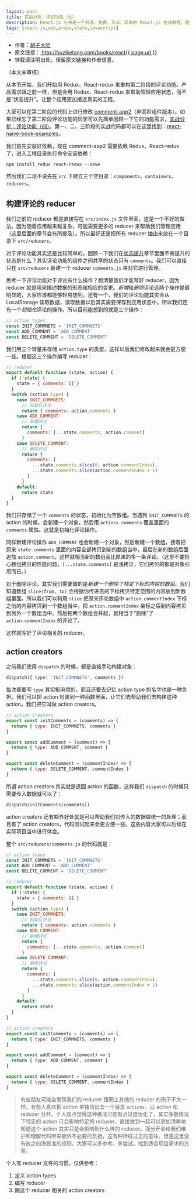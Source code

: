```yaml
---
layout: post
title: 实战分析：评论功能（七）
description: React.js 小书是一个开源、免费、专业、简单的 React.js 在线教程。提炼实战经验中基础的、重要的、频繁的知识进行重点讲解，让你能用最少的精力深入了解实战中最需要的 React.js 知识。
tags: [react.js,web,props,state,javascript]
---
```


<ul style='font-size: 14px;'>
  <li>
    作者：<a href="https://www.zhihu.com/people/hu-zi-da-ha" target="_blank">胡子大哈</a>
  </li>
  <li>
    原文链接：<a href="http://huziketang.com/books/react{{ page.url }}"> http://huziketang.com/books/react{{ page.url }} </a>
  </li>
  <li>转载请注明出处，保留原文链接和作者信息。</li>
</ul>

（本文未审核）

从本节开始，我们开始用 Redux、React-redux 来重构第二阶段的评论功能。产品需求跟之前一样，但是会用 Redux、React-redux 来帮助管理应用状态，而不是“状态提升”。让整个应用更加接近真实的工程。

大家可以在第二阶段的代码上进行修改 [comment-app2](https://github.com/huzidaha/react-naive-book-examples/tree/master/comment-app2)（非高阶组件版本）。如果已经忘了第二阶段评论功能的同学可以先简单回顾一下它的功能需求，[实战分析：评论功能（四）](http://huziketang.com/books/react/lesson25)。第一、二、三阶段的实战代码都可以在这里找到：[react-naive-book-examples](https://github.com/huzidaha/react-naive-book-examples)。

我们首先安装好依赖，现在 comment-app2 需要依赖 Redux、React-redux 了，进入工程目录执行命令安装依赖：

```
npm install redux react-redux --save
```

然后我们二话不说先在 `src` 下建立三个空目录：`components`、`containers`、`reducers`。

##  构建评论的 reducer
我们之前的 reducer 都是直接写在 `src/index.js` 文件里面，这是一个不好的做法。因为随着应用越来越复杂，可能需要更多的 reducer 来帮助我们管理应用（这里后面的章节会有所提及）。所以最好还是把所有 reducer 抽出来放在一个目录下 `src/reducers`。

对于评论功能其实还是比较简单的，回顾一下我们在[状态提升](http://huziketang.com/books/react/lesson17)章节里面不断提升的状态是什么？其实评论功能的组件之间共享的状态只有 `comments`。我们可以直接只在 `src/reducers` 新建一个 reducer `comments.js` 来对它进行管理。

思考一下评论功能对于评论有什么操作？想清楚我们才能写好 reducer，因为 reducer 就是用来描述数据的形态和相应的变更。*新增*和*删除*评论这两个操作是最明显的，大家应该都能够轻易想到。还有一个，我们的评论功能其实会从 LocalStorage 读取数据，读取数据以后其实需要保存到应用状态中。所以我们还有一个*初始化*评论的操作。所以目前能想到的就是三个操作：

```javascript
// action types
const INIT_COMMNETS = 'INIT_COMMNETS'
const ADD_COMMENT = 'ADD_COMMENT'
const DELETE_COMMENT = 'DELETE_COMMENT'
```

我们用三个常量来存储 `action.type` 的类型，这样以后我们修改起来就会更方便一些。根据这三个操作编写 reducer：

```javascript
// reducer
export default function (state, action) {
  if (!state) {
    state = { comments: [] }
  }
  switch (action.type) {
    case INIT_COMMNETS:
      // 初始化评论
      return { comments: action.comments }
    case ADD_COMMENT:
      // 新增评论
      return {
        comments: [...state.comments, action.comment]
      }
    case DELETE_COMMENT:
      // 删除评论
      return {
        comments: [
          ...state.comments.slice(0, action.commentIndex),
          ...state.comments.slice(action.commentIndex + 1)
        ]
      }
    default:
      return state
  }
}
```

我们只存储了一个 `comments` 的状态，初始化为空数组。当遇到 `INIT_COMMNETS` 的 action 的时候，会新建一个对象，然后用 `actions.comments` 覆盖里面的 `comments` 属性。这就是初始化评论操作。

同样新建评论操作 `ADD_COMMENT` 也会新建一个对象，然后新建一个数组，接着把原来 `state.comments` 里面的内容全部拷贝到新的数组当中，最后在新的数组后面追加 `action.comment`。这样就相当新的数组会比原来的多一条评论。（这里不要担心数组拷贝的性能问题，`[...state.comments]` 是浅拷贝，它们拷贝的都是对象引用而已。）

对于删除评论，其实我们需要做的是*新建一个删除了特定下标的内容的数组*。我们知道数组 `slice(from, to)` 会根据你传进去的下标拷贝特定范围的内容放到新数组里面。所以我们可以利用 `slice` 把原来评论数组中 `action.commentIndex` 下标之前的内容拷贝到一个数组当中，把 `action.commentIndex` 坐标之后到内容拷贝到另外一个数组当中。然后把两个数组合并起，就相当于“删除”了 `action.commentIndex` 的评论了。

这样就写好了评论相关的 reducer。

## action creators
之前我们使用 `dispatch` 的时候，都是直接手动构建对象：

```javascript
dispatch({ type: 'INIT_COMMNETS', comments })
```

每次都要写 `type` 其实挺麻烦的，而且还要去记忆 action type 的名字也是一种负担。我们可以把 action 封装到一种函数里面，让它们去帮助我们去构建这种 action，我们把它叫做 action creators。

```javascript
// action creators
export const initComments = (comments) => {
  return { type: INIT_COMMNETS, comments }
}

export const addComment = (comment) => {
  return { type: ADD_COMMENT, comment }
}

export const deleteComment = (commentIndex) => {
  return { type: DELETE_COMMENT, commentIndex }
}
```

所谓 action creators 其实就是返回 action 的函数，这样我们 `dispatch` 的时候只需要传入数据就可以了：

```javascript
dispatch(initComments(comments))
```

action creators 还有额外好处就是可以帮助我们对传入的数据做统一的处理；而且有了 action creators，代码测试起来会更方便一些。这些内容大家可以后续在实际项目当中进行体会。

整个 `src/reducers/comments.js` 的代码就是：

```javascript
// action types
const INIT_COMMNETS = 'INIT_COMMNETS'
const ADD_COMMENT = 'ADD_COMMENT'
const DELETE_COMMENT = 'DELETE_COMMENT'

// reducer
export default function (state, action) {
  if (!state) {
    state = { comments: [] }
  }
  switch (action.type) {
    case INIT_COMMNETS:
      // 初始化评论
      return { comments: action.comments }
    case ADD_COMMENT:
      // 新增评论
      return {
        comments: [...state.comments, action.comment]
      }
    case DELETE_COMMENT:
      // 删除评论
      return {
        comments: [
          ...state.comments.slice(0, action.commentIndex),
          ...state.comments.slice(action.commentIndex + 1)
        ]
      }
    default:
      return state
  }
}

// action creators
export const initComments = (comments) => {
  return { type: INIT_COMMNETS, comments }
}

export const addComment = (comment) => {
  return { type: ADD_COMMENT, comment }
}

export const deleteComment = (commentIndex) => {
  return { type: DELETE_COMMENT, commentIndex }
}
```

> 有些朋友可能会发现我们的 reducer 跟网上其他的 reducer 的例子不大一样。有些人喜欢把 action 单独切出去一个目录 `actions`，让 action 和 reducer  分开。个人观点觉得这种做法可能有点过度优化了，其实多数情况下特定的 action 只会影响特定的 reducer，直接放到一起可以更加清晰地知道这个 action 其实只是会影响到什么样的 reducer。而分开会给我们维护和理解代码带来额外不必要的负担，这有种矫枉过正的意味。但是这里没有放之四海皆准的规则，大家可以多参考、多尝试，找到适合项目需求的方案。

个人写 reducer 文件的习惯，仅供参考：

1. 定义 action types
2. 编写 reducer
3. 跟这个 reducer 相关的 action creators